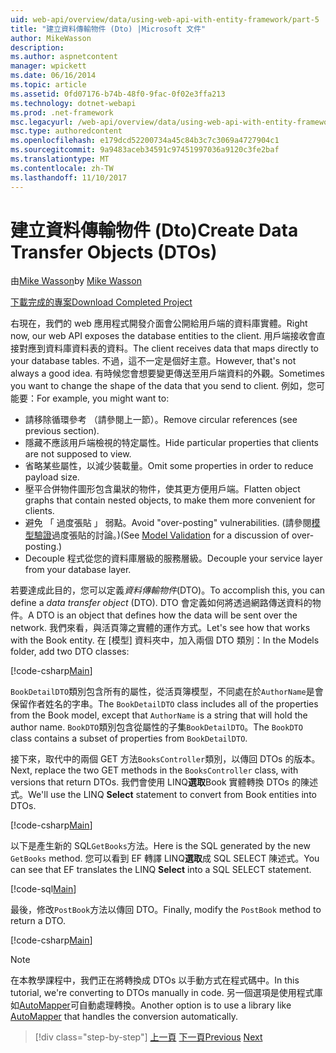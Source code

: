 ```yaml
---
uid: web-api/overview/data/using-web-api-with-entity-framework/part-5
title: "建立資料傳輸物件 (Dto) |Microsoft 文件"
author: MikeWasson
description: 
ms.author: aspnetcontent
manager: wpickett
ms.date: 06/16/2014
ms.topic: article
ms.assetid: 0fd07176-b74b-48f0-9fac-0f02e3ffa213
ms.technology: dotnet-webapi
ms.prod: .net-framework
msc.legacyurl: /web-api/overview/data/using-web-api-with-entity-framework/part-5
msc.type: authoredcontent
ms.openlocfilehash: e179dcd52200734a45c84b3c7c3069a4727904c1
ms.sourcegitcommit: 9a9483aceb34591c97451997036a9120c3fe2baf
ms.translationtype: MT
ms.contentlocale: zh-TW
ms.lasthandoff: 11/10/2017
---
```

<a name="create-data-transfer-objects-dtos"></a><span data-ttu-id="69ff4-102">建立資料傳輸物件 (Dto)</span><span class="sxs-lookup"><span data-stu-id="69ff4-102">Create Data Transfer Objects (DTOs)</span></span>
====================
<span data-ttu-id="69ff4-103">由[Mike Wasson](https://github.com/MikeWasson)</span><span class="sxs-lookup"><span data-stu-id="69ff4-103">by [Mike Wasson](https://github.com/MikeWasson)</span></span>

[<span data-ttu-id="69ff4-104">下載完成的專案</span><span class="sxs-lookup"><span data-stu-id="69ff4-104">Download Completed Project</span></span>](https://github.com/MikeWasson/BookService)

<span data-ttu-id="69ff4-105">右現在，我們的 web 應用程式開發介面會公開給用戶端的資料庫實體。</span><span class="sxs-lookup"><span data-stu-id="69ff4-105">Right now, our web API exposes the database entities to the client.</span></span> <span data-ttu-id="69ff4-106">用戶端接收會直接對應到資料庫資料表的資料。</span><span class="sxs-lookup"><span data-stu-id="69ff4-106">The client receives data that maps directly to your database tables.</span></span> <span data-ttu-id="69ff4-107">不過，這不一定是個好主意。</span><span class="sxs-lookup"><span data-stu-id="69ff4-107">However, that's not always a good idea.</span></span> <span data-ttu-id="69ff4-108">有時候您會想要變更傳送至用戶端資料的外觀。</span><span class="sxs-lookup"><span data-stu-id="69ff4-108">Sometimes you want to change the shape of the data that you send to client.</span></span> <span data-ttu-id="69ff4-109">例如，您可能要：</span><span class="sxs-lookup"><span data-stu-id="69ff4-109">For example, you might want to:</span></span>

- <span data-ttu-id="69ff4-110">請移除循環參考 （請參閱上一節）。</span><span class="sxs-lookup"><span data-stu-id="69ff4-110">Remove circular references (see previous section).</span></span>
- <span data-ttu-id="69ff4-111">隱藏不應該用戶端檢視的特定屬性。</span><span class="sxs-lookup"><span data-stu-id="69ff4-111">Hide particular properties that clients are not supposed to view.</span></span>
- <span data-ttu-id="69ff4-112">省略某些屬性，以減少裝載量。</span><span class="sxs-lookup"><span data-stu-id="69ff4-112">Omit some properties in order to reduce payload size.</span></span>
- <span data-ttu-id="69ff4-113">壓平合併物件圖形包含巢狀的物件，使其更方便用戶端。</span><span class="sxs-lookup"><span data-stu-id="69ff4-113">Flatten object graphs that contain nested objects, to make them more convenient for clients.</span></span>
- <span data-ttu-id="69ff4-114">避免 「 過度張貼 」 弱點。</span><span class="sxs-lookup"><span data-stu-id="69ff4-114">Avoid "over-posting" vulnerabilities.</span></span> <span data-ttu-id="69ff4-115">(請參閱[模型驗證](../../formats-and-model-binding/model-validation-in-aspnet-web-api.md)過度張貼的討論。)</span><span class="sxs-lookup"><span data-stu-id="69ff4-115">(See [Model Validation](../../formats-and-model-binding/model-validation-in-aspnet-web-api.md) for a discussion of over-posting.)</span></span>
- <span data-ttu-id="69ff4-116">Decouple 程式從您的資料庫層級的服務層級。</span><span class="sxs-lookup"><span data-stu-id="69ff4-116">Decouple your service layer from your database layer.</span></span>

<span data-ttu-id="69ff4-117">若要達成此目的，您可以定義*資料傳輸物件*(DTO)。</span><span class="sxs-lookup"><span data-stu-id="69ff4-117">To accomplish this, you can define a *data transfer object* (DTO).</span></span> <span data-ttu-id="69ff4-118">DTO 會定義如何將透過網路傳送資料的物件。</span><span class="sxs-lookup"><span data-stu-id="69ff4-118">A DTO is an object that defines how the data will be sent over the network.</span></span> <span data-ttu-id="69ff4-119">我們來看，與活頁簿之實體的運作方式。</span><span class="sxs-lookup"><span data-stu-id="69ff4-119">Let's see how that works with the Book entity.</span></span> <span data-ttu-id="69ff4-120">在 [模型] 資料夾中，加入兩個 DTO 類別：</span><span class="sxs-lookup"><span data-stu-id="69ff4-120">In the Models folder, add two DTO classes:</span></span>

[!code-csharp[Main](part-5/samples/sample1.cs)]

<span data-ttu-id="69ff4-121">`BookDetailDTO`類別包含所有的屬性，從活頁簿模型，不同處在於`AuthorName`是會保留作者姓名的字串。</span><span class="sxs-lookup"><span data-stu-id="69ff4-121">The `BookDetailDTO` class includes all of the properties from the Book model, except that `AuthorName` is a string that will hold the author name.</span></span> <span data-ttu-id="69ff4-122">`BookDTO`類別包含從屬性的子集`BookDetailDTO`。</span><span class="sxs-lookup"><span data-stu-id="69ff4-122">The `BookDTO` class contains a subset of properties from `BookDetailDTO`.</span></span>

<span data-ttu-id="69ff4-123">接下來，取代中的兩個 GET 方法`BooksController`類別，以傳回 DTOs 的版本。</span><span class="sxs-lookup"><span data-stu-id="69ff4-123">Next, replace the two GET methods in the `BooksController` class, with versions that return DTOs.</span></span> <span data-ttu-id="69ff4-124">我們會使用 LINQ**選取**Book 實體轉換 DTOs 的陳述式。</span><span class="sxs-lookup"><span data-stu-id="69ff4-124">We'll use the LINQ **Select** statement to convert from Book entities into DTOs.</span></span>

[!code-csharp[Main](part-5/samples/sample2.cs)]

<span data-ttu-id="69ff4-125">以下是產生新的 SQL`GetBooks`方法。</span><span class="sxs-lookup"><span data-stu-id="69ff4-125">Here is the SQL generated by the new `GetBooks` method.</span></span> <span data-ttu-id="69ff4-126">您可以看到 EF 轉譯 LINQ**選取**成 SQL SELECT 陳述式。</span><span class="sxs-lookup"><span data-stu-id="69ff4-126">You can see that EF translates the LINQ **Select** into a SQL SELECT statement.</span></span>

[!code-sql[Main](part-5/samples/sample3.sql)]

<span data-ttu-id="69ff4-127">最後，修改`PostBook`方法以傳回 DTO。</span><span class="sxs-lookup"><span data-stu-id="69ff4-127">Finally, modify the `PostBook` method to return a DTO.</span></span>

[!code-csharp[Main](part-5/samples/sample4.cs)]

> [!NOTE]
> <span data-ttu-id="69ff4-128">在本教學課程中，我們正在將轉換成 DTOs 以手動方式在程式碼中。</span><span class="sxs-lookup"><span data-stu-id="69ff4-128">In this tutorial, we're converting to DTOs manually in code.</span></span> <span data-ttu-id="69ff4-129">另一個選項是使用程式庫如[AutoMapper](http://automapper.org/)可自動處理轉換。</span><span class="sxs-lookup"><span data-stu-id="69ff4-129">Another option is to use a library like [AutoMapper](http://automapper.org/) that handles the conversion automatically.</span></span>

>[!div class="step-by-step"]
<span data-ttu-id="69ff4-130">[上一頁](part-4.md)
[下一頁](part-6.md)</span><span class="sxs-lookup"><span data-stu-id="69ff4-130">[Previous](part-4.md)
[Next](part-6.md)</span></span>
